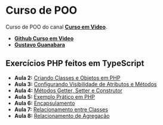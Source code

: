 # Curso de POO

Curso de POO do canal **[Curso em Video](https://www.youtube.com/user/cursosemvideo)**.
- **[Github Curso em Video](https://github.com/cursoemvideo)**
- **[Gustavo Guanabara](https://github.com/gustavoguanabara)**

## Exercícios PHP feitos em TypeScript

- __Aula 2:__ [Criando Classes e Objetos em PHP](https://youtu.be/djYrOHJc5Jg?list=PLHz_AreHm4dmGuLII3tsvryMMD7VgcT7x)
- __Aula 3:__ [Configurando Visibilidade de Atributos e Métodos](https://youtu.be/48NaNTtcguA?list=PLHz_AreHm4dmGuLII3tsvryMMD7VgcT7x)
- __Aula 4:__ [Métodos Getter, Setter e Construtor](https://youtu.be/0G566D5qGH8?list=PLHz_AreHm4dmGuLII3tsvryMMD7VgcT7x)
- __Aula 5:__ [Exemplo Prático em PHP](https://youtu.be/KR9xaLwTw-E?list=PLHz_AreHm4dmGuLII3tsvryMMD7VgcT7x)
- __Aula 6:__ [Encapsulamento](https://youtu.be/ITV8l371MZw?list=PLHz_AreHm4dmGuLII3tsvryMMD7VgcT7x)
- __Aula 7:__ [Relacionamento entre Classes](https://youtu.be/GLHbxDU9iBA?list=PLHz_AreHm4dmGuLII3tsvryMMD7VgcT7x)
- __Aula 8:__ [Relacionamento de Agregação](https://youtu.be/ERdvijGtrq0?list=PLHz_AreHm4dmGuLII3tsvryMMD7VgcT7x)
